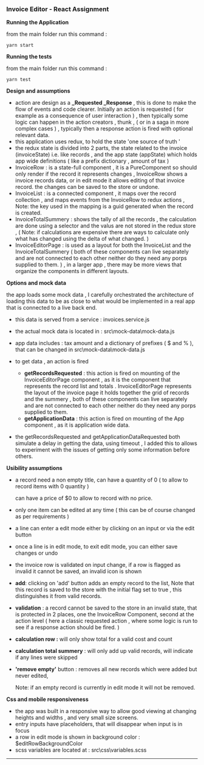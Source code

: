### Invoice Editor - React Assignment



**Running the Application** 

 from the main folder run this command : 

```
yarn start
```



**Running the tests** 

from the main folder run this command : 

```
yarn test
```



**Design and assumptions** 

- action are design as a  **_Requested  _Response**  , this is done to make the flow of events and code clearer.  Initially an action is requested ( for example as a consequence of user interaction ) ,  then typically some logic can happen in the action creators , thunk , ( or in a saga in more complex cases ) , typically then a response action is fired with optional relevant  data. 
- this application uses redux, to hold the state 'one source of truth ' 
- the redux state is divided into 2 parts,  the state related to the invoice (invoiceState) i.e. like records , and the app state (appState) which holds app wide definitions ( like a prefix dictionary , amount of tax ) 
- InvoiceRow : is a state-full component , it is a PureComponent so should only render if the record it represents changes ,  InvoiceRow shows a invoice records data, or in edit mode it allows editing of that invoice record.  the changes can be saved to the store or undone. 
- InvoiceList : is a connected component , it maps over the record collection , and maps events from the InvoiceRow to redux actions , Note: the key used in the mapping is a guid generated when the record is created.
- InvoiceTotalSummery :  shows the tally of all the records , the calculation are done using a selector and the valus are not stored in the redux store , ( Note: if calculations are expensive there are ways to calculate only what has changed using the delta of what changed. ) 
- InvoiceEditorPage :  is used as a layout  for both the InvoiceList and the InvoiceTotalSummery (  both of these components can live separately and are not connected to each other neither do they need any porps supplied to them. )   , in a larger app , there may be more views that organize the components in different layouts. 



**Options and mock data**

the app loads some mock data , I carefully orchestrated the architecture of loading this data to be as close to what would be implemented in a real app that is connected to a live back end. 

- this data is served from a service : invoices.service.js

- the actual mock data is located in :  src\mock-data\mock-data.js

- app data includes : tax amount and a dictionary of prefixes ( $ and % ), that can be changed in src\mock-data\mock-data.js

- to get data , an action is fired 

  - **getRecordsRequested**  : this action is fired on mounting of the InvoiceEditorPage component , as it is the component that represents the record list and totals . InvoiceEditorPage represents the layout of the invoice page it holds together the grid of records and the summery , both of these components can live separately and are not connected to each other neither do they need any porps supplied to them. 
  - **getApplicationData** : this action is fired on mounting of the App component , as it is application wide data.

- the getRecordsRequested and getApplicationDataRequested both simulate a delay in getting the data, using timeout , I added this to allows to experiment with the issues of getting only some information before others.  

  



**Usibility assumptions** 

- a record need a non empty title, can have a quantity of 0 ( to allow to record items with 0 quantity )

  can have a price of  $0 to allow to record with no price.

- only one item can be edited at any time ( this can be of course changed as per requirements )

- a line can enter a edit mode either by clicking on an input or via the edit button 

- once a line is in edit mode, to exit edit mode, you can either save changes or undo 

- the invoice row is validated on input change, if a row is flagged as invalid it cannot be saved, an invalid icon is shown

- **add**: clicking on 'add' button adds an empty record to the list, Note that this record is saved to the store with the initial flag set to true , this distinguishes it from valid records.

- **validation** :   a record cannot be saved to the store in an invalid state, that is protected in 2 places, one the InvoiceRow Component, second at the action level ( here a classic requested action , where some logic is run to see if a response action should be fired. )

- **calculation row :**   will only show total for a valid cost and count  

- **calculation total summery** :  will only add up valid records, will indicate if any lines were skipped

- **'remove empty'** button :  removes all new records which were added but never edited,

  Note:  if an empty record is currently in edit mode it will not be removed. 



**Css and mobile responsiveness** 

- the app was built in a responsive way to allow good viewing at changing heights and widths , and very small size screens. 
- entry inputs have placeholders, that will disappear when input is in focus
- a row in edit mode is shown in background color : $editRowBackgroundColor
- scss variables are located at : src\css\variables.scss





------


